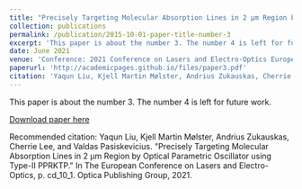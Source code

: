 ```yaml
---
title: "Precisely Targeting Molecular Absorption Lines in 2 μm Region by Optical Parametric Oscillator using Type-II PPRKTP"
collection: publications
permalink: /publication/2015-10-01-paper-title-number-3
excerpt: 'This paper is about the number 3. The number 4 is left for future work.'
date: June 2021
venue: 'Conference: 2021 Conference on Lasers and Electro-Optics Europe & European Quantum Electronics Conference (CLEO/Europe-EQEC)'
paperurl: 'http://academicpages.github.io/files/paper3.pdf'
citation: 'Yaqun Liu, Kjell Martin Mølster, Andrius Zukauskas, Cherrie Lee, and Valdas Pasiskevicius. "Precisely Targeting Molecular Absorption Lines in 2 µm Region by Optical Parametric Oscillator using Type-II PPRKTP." In The European Conference on Lasers and Electro-Optics, p. cd_10_1. Optica Publishing Group, 2021.'
---
```

This paper is about the number 3. The number 4 is left for future work.

[Download paper here](http://academicpages.github.io/files/paper3.pdf)

Recommended citation: Yaqun Liu, Kjell Martin Mølster, Andrius Zukauskas, Cherrie Lee, and Valdas Pasiskevicius. "Precisely Targeting Molecular Absorption Lines in 2 µm Region by Optical Parametric Oscillator using Type-II PPRKTP." In The European Conference on Lasers and Electro-Optics, p. cd_10_1. Optica Publishing Group, 2021.
